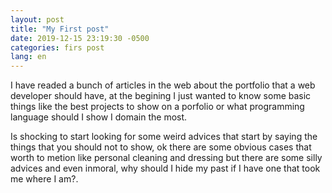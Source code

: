 ```yaml
---
layout: post
title: "My First post"
date: 2019-12-15 23:19:30 -0500
categories: firs post
lang: en
---
```


I have readed a bunch of articles in the web about the portfolio that a web developer should have, at the begining I just wanted to know some basic things like the best projects to show on a porfolio or what programming language should I show I domain the most.

Is shocking to start looking for some weird advices that start by saying the things that you should not to show, ok there are some obvious cases that worth to metion like personal cleaning and dressing but there are some silly advices and even inmoral, why should I hide my past if I have one that took me where I am?.
